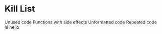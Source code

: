 Kill List
=========
Unused code
Functions with side effects
Unformatted code
Repeated code
hi
hello
